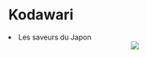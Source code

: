 # Kodawari
 <body>
    <title>KODAWARI</title>
        <li>Les saveurs du Japon</li>
    <header>
    <img src="restoo.jpg">
    
